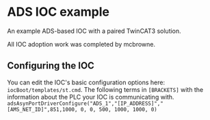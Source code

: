 # ADS IOC example

An example ADS-based IOC with a paired TwinCAT3 solution.

All IOC adoption work was completed by mcbrowne.

## Configuring the IOC

You can edit the IOC's basic configuration options here: `iocBoot/templates/st.cmd`.
The following terms in `[BRACKETS]` with the information about the PLC your IOC is communicating with. 
`adsAsynPortDriverConfigure("ADS_1","[IP_ADDRESS]","[AMS_NET_ID]",851,1000, 0, 0, 500, 1000, 1000, 0)`
